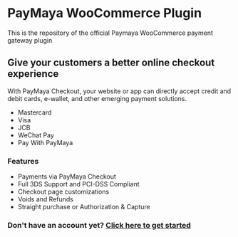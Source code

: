 # PayMaya WooCommerce Plugin

This is the repository of the official Paymaya WooCommerce payment gateway plugin

## Give your customers a better online checkout experience

With PayMaya Checkout, your website or app can directly accept credit and debit cards, e-wallet, and other emerging payment solutions.
* Mastercard
* Visa
* JCB
* WeChat Pay
* Pay With PayMaya

### Features
* Payments via PayMaya Checkout
* Full 3DS Support and PCI-DSS Compliant
* Checkout page customizations
* Voids and Refunds
* Straight purchase or Authorization & Capture

### Don't have an account yet? [Click here to get started](https://enterprise.paymaya.com/solutions/plugins/woocommerce)
